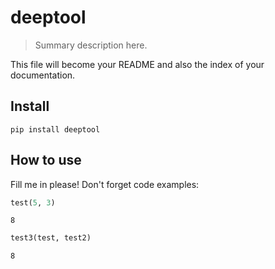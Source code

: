 # deeptool
> Summary description here.


This file will become your README and also the index of your documentation.

## Install

`pip install deeptool`

## How to use

Fill me in please! Don't forget code examples:

```python
test(5, 3)
```




    8



```python
test3(test, test2)
```




    8


